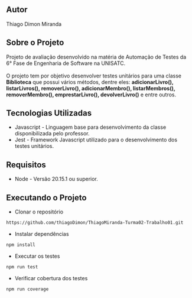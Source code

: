 ## Autor
Thiago Dimon Miranda

## Sobre o Projeto
Projeto de avaliação desenvolvido na matéria de Automação de Testes da 6° Fase de Engenharia de Software na UNISATC. </br> </br> O projeto tem por objetivo desenvolver testes unitários para uma classe **Biblioteca** que possui vários métodos, dentre eles: **adicionarLivro(), listarLivros(), removerLivro(), adicionarMembro(), listarMembros(), removerMembro(), emprestarLivro(), devolverLivro()** e entre outros.

## Tecnologias Utilizadas
- Javascript - Linguagem base para desenvolvimento da classe disponibilizada pelo professor.
- Jest - Framework Javascript utilizado para o desenvolvimento dos testes unitários.

## Requisitos
- Node - Versão 20.15.1 ou superior.

## Executando o Projeto
- Clonar o repositório
```bash copy
https://github.com/thiagoDimon/ThiagoMiranda-Turma02-Trabalho01.git
```
- Instalar dependências
```bash copy
npm install
```
- Executar os testes
```bash copy
npm run test
```
- Verificar cobertura dos testes
```bash copy
npm run coverage
```
